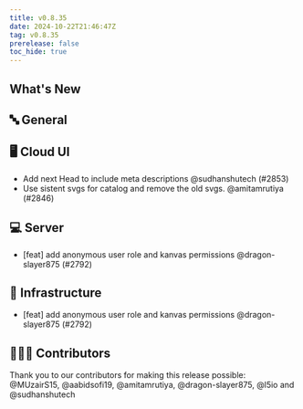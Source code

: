 ```yaml
---
title: v0.8.35
date: 2024-10-22T21:46:47Z
tag: v0.8.35
prerelease: false
toc_hide: true
---
```


## What's New
## 🔤 General
## 🖥 Cloud UI

- Add next Head to include meta descriptions @sudhanshutech (#2853)
- Use sistent svgs for catalog and remove the old svgs. @amitamrutiya (#2846)

## 💻 Server

- [feat] add anonymous user role and kanvas permissions @dragon-slayer875 (#2792)

## 🦴 Infrastructure

- [feat] add anonymous user role and kanvas permissions @dragon-slayer875 (#2792)

## 👨🏽‍💻 Contributors

Thank you to our contributors for making this release possible:
@MUzairS15, @aabidsofi19, @amitamrutiya, @dragon-slayer875, @l5io and @sudhanshutech

